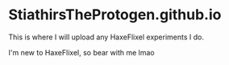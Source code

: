 # StiathirsTheProtogen.github.io

This is where I will upload any HaxeFlixel experiments I do.

I'm new to HaxeFlixel, so bear with me lmao
